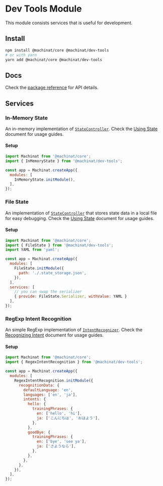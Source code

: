 # Dev Tools Module

This module consists services that is useful for development.

## Install

```bash
npm install @machinat/core @machinat/dev-tools
# or with yarn
yarn add @machinat/core @machinat/dev-tools
```

## Docs

Check the [package reference](https://machinat.com/api/modules/dev_tools.html) for API details.

## Services

### In-Memory State

An in-memory implementation of [`StateController`](https://machinat.com/api/modules/core_base_statecontroller.html). Check the [Using State](https://machinat.com/docs/using-states) document for usage guides.

#### Setup

```js
import Machinat from '@machinat/core';
import { InMemoryState } from '@machinat/dev-tools';

const app = Machinat.createApp({
  modules: [
    InMemoryState.initModule(),
  ],
});
```

### File State

An implementation of [`StateController`](https://machinat.com/api/modules/core_base_statecontroller.html) that stores state data in a local file for easy debugging. Check the [Using State](https://machinat.com/docs/using-states) document for usage guides.

#### Setup

```js
import Machinat from '@machinat/core';
import { FileState } from '@machinat/dev-tools';
import YAML from 'yaml';

const app = Machinat.createApp({
  modules: [
    FileState.initModule({
      path: './.state_storage.json',
    }),
  ],
  services: [
    // you can swap the serializer
    { provide: FileState.Serializer, withValue: YAML }
  ],
});
```

### RegExp Intent Recognition

An simple RegExp implementation of [`IntentRecognizer`](https://machinat.com/api/modules/core_base_intentrecognizer.html). Check the [Recognizing Intent](https://machinat.com/docs/recognizing-intent) document for usage guides.

#### Setup

```js
import Machinat from '@machinat/core';
import { RegexIntentRecognition } from '@machinat/dev-tools';

const app = Machinat.createApp({
  modules: [
    RegexIntentRecognition.initModule({
      recognitionData: {
        defaultLanguage: 'en',
        languages: ['en', 'ja'],
        intents: {
          hello: {
            trainingPhrases: {
              en: ['hello', 'hi'],
              ja: ['こんにちは', 'おはよう'],
            },
          },
          goodBye: {
            trainingPhrases: {
              en: ['bye', 'see ya'],
              ja: ['さようなら'],
            },
          },
        },
      },
    }),
  ],
});
```

